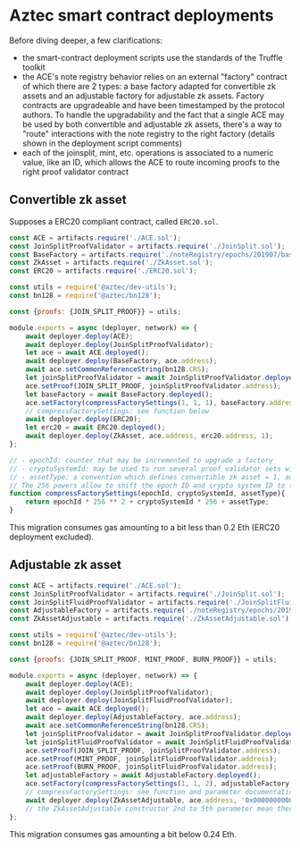 # Aztec smart contract deployments

Before diving deeper, a few clarifications:
- the smart-contract deployment scripts use the standards of the Truffle toolkit
- the ACE's note registry behavior relies on an external "factory" contract of which there are 2 types: a base factory adapted for convertible zk assets and an adjustable factory for adjustable zk assets. Factory contracts are upgradeable and have been timestamped by the protocol authors. To handle the upgradability and the fact that a single ACE may be used by both convertible and adjustable zk assets, there's a way to "route" interactions with the note registry to the right factory (details shown in the deployment script comments)
- each of the joinsplit, mint, etc. operations is associated to a numeric value, like an ID, which allows the ACE to route incoming proofs to the right proof validator contract

## Convertible zk asset
Supposes a ERC20 compliant contract, called `ERC20.sol`. 
```js
const ACE = artifacts.require('./ACE.sol');
const JoinSplitProofValidator = artifacts.require('./JoinSplit.sol');
const BaseFactory = artifacts.require('./noteRegistry/epochs/201907/base/FactoryBase201907');
const ZkAsset = artifacts.require('./ZkAsset.sol');
const ERC20 = artifacts.require('./ERC20.sol');

const utils = require('@aztec/dev-utils');
const bn128 = require('@aztec/bn128');

const {proofs: {JOIN_SPLIT_PROOF}} = utils;

module.exports = async (deployer, network) => {
    await deployer.deploy(ACE);
    await deployer.deploy(JoinSplitProofValidator);
    let ace = await ACE.deployed();
    await deployer.deploy(BaseFactory, ace.address);
    await ace.setCommonReferenceString(bn128.CRS);
    let joinSplitProofValidator = await JoinSplitProofValidator.deployed();
    ace.setProof(JOIN_SPLIT_PROOF, joinSplitProofValidator.address);
    let baseFactory = await BaseFactory.deployed();
    ace.setFactory(compressFactorySettings(1, 1, 1), baseFactory.address);
    // compressFactorySettings: see function below 
    await deployer.deploy(ERC20);
    let erc20 = await ERC20.deployed();
    await deployer.deploy(ZkAsset, ace.address, erc20.address, 1);     // 3rd constructor parameter is the scaling factor
};

// - epochId: counter that may be incremented to upgrade a factory
// - cryptoSystemId: may be used to run several proof validator sets within the same epoch
// - assetType: a convention which defines convertible zk asset = 1, adjustable zk asset = 2
// The 256 powers allow to shift the epoch ID and crypto system ID to the correct bits
function compressFactorySettings(epochId, cryptoSystemId, assetType){
    return epochId * 256 ** 2 + cryptoSystemId * 256 + assetType;
}
```
This migration consumes gas amounting to a bit less than 0.2 Eth (ERC20 deployment excluded). 

## Adjustable zk asset
```js
const ACE = artifacts.require('./ACE.sol');
const JoinSplitProofValidator = artifacts.require('./JoinSplit.sol');
const JoinSplitFluidProofValidator = artifacts.require('./JoinSplitFluid.sol');
const AdjustableFactory = artifacts.require('./noteRegistry/epochs/201907/adjustable/FactoryAdjustable201907.sol');
const ZkAssetAdjustable = artifacts.require('./ZkAssetAdjustable.sol');

const utils = require('@aztec/dev-utils');
const bn128 = require('@aztec/bn128');

const {proofs: {JOIN_SPLIT_PROOF, MINT_PROOF, BURN_PROOF}} = utils;

module.exports = async (deployer, network) => {
    await deployer.deploy(ACE);
    await deployer.deploy(JoinSplitProofValidator);
    await deployer.deploy(JoinSplitFluidProofValidator);
    let ace = await ACE.deployed();
    await deployer.deploy(AdjustableFactory, ace.address);
    await ace.setCommonReferenceString(bn128.CRS);
    let joinSplitProofValidator = await JoinSplitProofValidator.deployed();
    let joinSplitFluidProofValidator = await JoinSplitFluidProofValidator.deployed();
    ace.setProof(JOIN_SPLIT_PROOF, joinSplitProofValidator.address);
    ace.setProof(MINT_PROOF, joinSplitFluidProofValidator.address);
    ace.setProof(BURN_PROOF, joinSplitFluidProofValidator.address);
    let adjustableFactory = await AdjustableFactory.deployed();
    ace.setFactory(compressFactorySettings(1, 1, 2), adjustableFactory.address);
    // compressFactorySettings: see function and parameter documentation in the example above 
    await deployer.deploy(ZkAssetAdjustable, ace.address, '0x0000000000000000000000000000000000000000', 1, 0, []);
    // the ZkAssetAdjustable constructor 2nd to 5th parameter mean there's no linked ERC20, a scaling factor of 1, no initial mint proof (0) nor mint details ([])
};
```
This migration consumes gas amounting a bit below 0.24 Eth. 